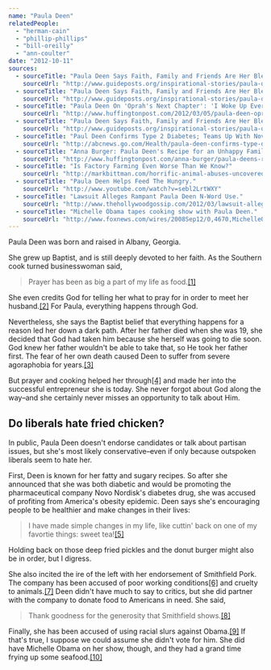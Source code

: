 ```yaml
---
name: "Paula Deen"
relatedPeople:
  - "herman-cain"
  - "phillip-phillips"
  - "bill-oreilly"
  - "ann-coulter"
date: "2012-10-11"
sources:
  - sourceTitle: "Paula Deen Says Faith, Family and Friends Are Her Blessings."
    sourceUrl: "http://www.guideposts.org/inspirational-stories/paula-deen-says-faith-family-and-friends-are-her-blessings?page=0,0"
  - sourceTitle: "Paula Deen Says Faith, Family and Friends Are Her Blessings."
    sourceUrl: "http://www.guideposts.org/inspirational-stories/paula-deen-says-faith-family-and-friends-are-her-blessings?page=0,0"
  - sourceTitle: "Paula Deen On 'Oprah's Next Chapter': 'I Woke Up Every Day Waiting To Die.'"
    sourceUrl: "http://www.huffingtonpost.com/2012/03/05/paula-deen-oprah_n_1321698.html"
  - sourceTitle: "Paula Deen Says Faith, Family and Friends Are Her Blessings."
    sourceUrl: "http://www.guideposts.org/inspirational-stories/paula-deen-says-faith-family-and-friends-are-her-blessings?page=0,1"
  - sourceTitle: "Paul Deen Confirms Type 2 Diabetes; Teams Up With Novo Nordisk."
    sourceUrl: "http://abcnews.go.com/Health/paula-deen-confirms-type-diabetes-teams-novo-nordisk/story?id=15378730#.UHOXYBXR7cB"
  - sourceTitle: "Anna Burger: Paula Deen's Recipe for an Unhappy Family: Smithfield Pork."
    sourceUrl: "http://www.huffingtonpost.com/anna-burger/paula-deens-recipe-for-an_b_46303.html"
  - sourceTitle: "Is Factory Farming Even Worse Than We Know?"
    sourceUrl: "http://markbittman.com/horrific-animal-abuses-uncovered-at-smithfiel"
  - sourceTitle: "Paula Deen Helps Feed The Hungry."
    sourceUrl: "http://www.youtube.com/watch?v=sebl2LrtWXY"
  - sourceTitle: "Lawsuit Alleges Rampant Paula Deen N-Word Use."
    sourceUrl: "http://www.thehollywoodgossip.com/2012/03/lawsuit-alleges-rampant-paula-deen-n-word-use/"
  - sourceTitle: "Michelle Obama tapes cooking show with Paula Deen."
    sourceUrl: "http://www.foxnews.com/wires/2008Sep12/0,4670,MichelleObamaPaulaDeen,00.html"
---
```


Paula Deen was born and raised in Albany, Georgia.

She grew up Baptist, and is still deeply devoted to her faith. As the Southern cook turned businesswoman said,

>Prayer has been as big a part of my life as food.<a class="source-citation" href="http://www.guideposts.org/inspirational-stories/paula-deen-says-faith-family-and-friends-are-her-blessings?page=0,0" title="Paula Deen Says Faith, Family and Friends Are Her Blessings.">[1]</a>

She even credits God for telling her what to pray for in order to meet her husband.<a class="source-citation" href="http://www.guideposts.org/inspirational-stories/paula-deen-says-faith-family-and-friends-are-her-blessings?page=0,0" title="Paula Deen Says Faith, Family and Friends Are Her Blessings.">[2]</a> For Paula, everything happens through God.

Nevertheless, she says the Baptist belief that everything happens for a reason led her down a dark path. After her father died when she was 19, she decided that God had taken him because she herself was going to die soon. God knew her father wouldn't be able to take that, so He took her father first. The fear of her own death caused Deen to suffer from severe agoraphobia for years.<a class="source-citation" href="http://www.huffingtonpost.com/2012/03/05/paula-deen-oprah_n_1321698.html" title="Paula Deen On &apos;Oprah&apos;s Next Chapter&apos;: &apos;I Woke Up Every Day Waiting To Die.&apos;">[3]</a>

But prayer and cooking helped her through<a class="source-citation" href="http://www.guideposts.org/inspirational-stories/paula-deen-says-faith-family-and-friends-are-her-blessings?page=0,1" title="Paula Deen Says Faith, Family and Friends Are Her Blessings.">[4]</a> and made her into the successful entrepreneur she is today. She never forgot about God along the way–and she certainly never misses an opportunity to talk about Him.


## Do liberals hate fried chicken?

In public, Paula Deen doesn't endorse candidates or talk about partisan issues, but she's most likely conservative–even if only because outspoken liberals seem to hate her.

First, Deen is known for her fatty and sugary recipes. So after she announced that she was both diabetic and would be promoting the pharmaceutical company Novo Nordisk's diabetes drug, she was accused of profiting from America's obesity epidemic. Deen says she's encouraging people to be healthier and make changes in their lives:

>I have made simple changes in my life, like cuttin' back on one of my favortie things: sweet tea!<a class="source-citation" href="http://abcnews.go.com/Health/paula-deen-confirms-type-diabetes-teams-novo-nordisk/story?id=15378730#.UHOXYBXR7cB" title="Paul Deen Confirms Type 2 Diabetes; Teams Up With Novo Nordisk.">[5]</a>

Holding back on those deep fried pickles and the donut burger might also be in order, but I digress.

She also incited the ire of the left with her endorsement of Smithfield Pork. The company has been accused of poor working conditions<a class="source-citation" href="http://www.huffingtonpost.com/anna-burger/paula-deens-recipe-for-an_b_46303.html" title="Anna Burger: Paula Deen&apos;s Recipe for an Unhappy Family: Smithfield Pork.">[6]</a> and cruelty to animals.<a class="source-citation" href="http://markbittman.com/horrific-animal-abuses-uncovered-at-smithfiel" title="Is Factory Farming Even Worse Than We Know?">[7]</a> Deen didn't have much to say to critics, but she did partner with the company to donate food to Americans in need. She said,

>Thank goodness for the generosity that Smithfield shows.<a class="source-citation" href="http://www.youtube.com/watch?v=sebl2LrtWXY" title="Paula Deen Helps Feed The Hungry.">[8]</a>

Finally, she has been accused of using racial slurs against Obama.<a class="source-citation" href="http://www.thehollywoodgossip.com/2012/03/lawsuit-alleges-rampant-paula-deen-n-word-use/" title="Lawsuit Alleges Rampant Paula Deen N-Word Use.">[9]</a> If that's true, I suppose we could assume she didn't vote for him. She did have Michelle Obama on her show, though, and they had a grand time frying up some seafood.<a class="source-citation" href="http://www.foxnews.com/wires/2008Sep12/0,4670,MichelleObamaPaulaDeen,00.html" title="Michelle Obama tapes cooking show with Paula Deen.">[10]</a>